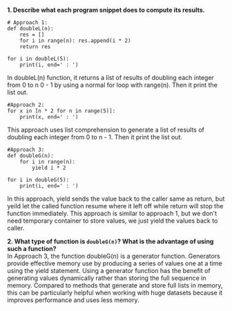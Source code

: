 **1. Describe what each program snippet does to compute its results.**
```
# Approach 1: 
def doubleL(n):
    res = []
    for i in range(n): res.append(i * 2)
    return res

for i in doubleL(5): 
    print(i, end=' : ')
```
In doubleL(n) function, it returns a list of results of doubling each integer from 0 to n 0 - 1 by using a normal for loop with range(n). Then it print the list out.

```
#Approach 2: 
for x in [n * 2 for n in range(5)]:
    print(x, end=' : ')
```
This approach uses list comprehension to generate a list of results of doubling each integer from 0 to n - 1. Then it print the list out.

```
#Approach 3: 
def doubleG(n):
    for i in range(n):
        yield i * 2

for i in doubleG(5):
    print(i, end=' : ')
```
In this approach, yield sends the value back to the caller same as return, but yeild let the called function resume where it left off while return will stop the function immediately. This approach is similar to approach 1, but we don't need temporary container to store values, we just yield the values back to caller.

**2. What type of function is `doubleG(n)`? What is the advantage of using such a function?** <br>
In Approach 3, the function doubleG(n) is a generator function. Generators provide effective memory use by producing a series of values one at a time using the yield statement. Using a generator function has the benefit of generating values dynamically rather than storing the full sequence in memory. Compared to methods that generate and store full lists in memory, this can be particularly helpful when working with huge datasets because it improves performance and uses less memory.